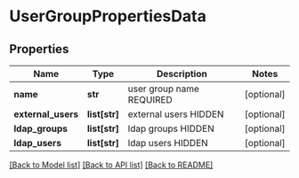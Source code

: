 # UserGroupPropertiesData

## Properties
Name | Type | Description | Notes
------------ | ------------- | ------------- | -------------
**name** | **str** | user group name REQUIRED | [optional] 
**external_users** | **list[str]** | external users HIDDEN | [optional] 
**ldap_groups** | **list[str]** | ldap groups HIDDEN | [optional] 
**ldap_users** | **list[str]** | ldap users HIDDEN | [optional] 

[[Back to Model list]](../README.md#documentation-for-models) [[Back to API list]](../README.md#documentation-for-api-endpoints) [[Back to README]](../README.md)

